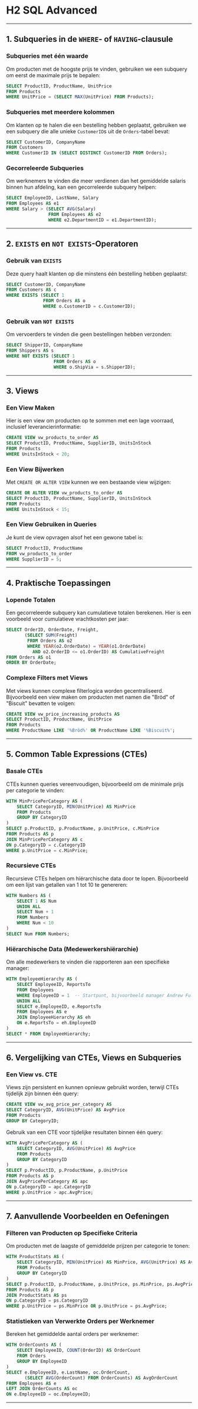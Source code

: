 # H2 SQL Advanced

---

## 1. **Subqueries in de `WHERE`- of `HAVING`-clausule**

### Subqueries met één waarde

Om producten met de hoogste prijs te vinden, gebruiken we een subquery om eerst de maximale prijs te bepalen:

```sql
SELECT ProductID, ProductName, UnitPrice
FROM Products
WHERE UnitPrice = (SELECT MAX(UnitPrice) FROM Products);
```

### Subqueries met meerdere kolommen

Om klanten op te halen die een bestelling hebben geplaatst, gebruiken we een subquery die alle unieke `CustomerID`s uit de `Orders`-tabel bevat:

```sql
SELECT CustomerID, CompanyName
FROM Customers
WHERE CustomerID IN (SELECT DISTINCT CustomerID FROM Orders);
```

### Gecorreleerde Subqueries

Om werknemers te vinden die meer verdienen dan het gemiddelde salaris binnen hun afdeling, kan een gecorreleerde subquery helpen:

```sql
SELECT EmployeeID, LastName, Salary
FROM Employees AS e1
WHERE Salary > (SELECT AVG(Salary)
                FROM Employees AS e2
                WHERE e2.DepartmentID = e1.DepartmentID);
```

---

## 2. **`EXISTS` en `NOT EXISTS`-Operatoren**

### Gebruik van `EXISTS`

Deze query haalt klanten op die minstens één bestelling hebben geplaatst:

```sql
SELECT CustomerID, CompanyName
FROM Customers AS c
WHERE EXISTS (SELECT 1
              FROM Orders AS o
              WHERE o.CustomerID = c.CustomerID);
```

### Gebruik van `NOT EXISTS`

Om vervoerders te vinden die geen bestellingen hebben verzonden:

```sql
SELECT ShipperID, CompanyName
FROM Shippers AS s
WHERE NOT EXISTS (SELECT 1
                  FROM Orders AS o
                  WHERE o.ShipVia = s.ShipperID);
```

---

## 3. **Views**

### Een View Maken

Hier is een view om producten op te sommen met een lage voorraad, inclusief leverancierinformatie:

```sql
CREATE VIEW vw_products_to_order AS
SELECT ProductID, ProductName, SupplierID, UnitsInStock
FROM Products
WHERE UnitsInStock < 20;
```

### Een View Bijwerken

Met `CREATE OR ALTER VIEW` kunnen we een bestaande view wijzigen:

```sql
CREATE OR ALTER VIEW vw_products_to_order AS
SELECT ProductID, ProductName, SupplierID, UnitsInStock
FROM Products
WHERE UnitsInStock < 15;
```

### Een View Gebruiken in Queries

Je kunt de view opvragen alsof het een gewone tabel is:

```sql
SELECT ProductID, ProductName
FROM vw_products_to_order
WHERE SupplierID = 5;
```

---

## 4. **Praktische Toepassingen**

### Lopende Totalen

Een gecorreleerde subquery kan cumulatieve totalen berekenen. Hier is een voorbeeld voor cumulatieve vrachtkosten per jaar:

```sql
SELECT OrderID, OrderDate, Freight,
       (SELECT SUM(Freight)
        FROM Orders AS o2
        WHERE YEAR(o2.OrderDate) = YEAR(o1.OrderDate)
          AND o2.OrderID <= o1.OrderID) AS CumulativeFreight
FROM Orders AS o1
ORDER BY OrderDate;
```

### Complexe Filters met Views

Met views kunnen complexe filterlogica worden gecentraliseerd. Bijvoorbeeld een view maken om producten met namen die "Bröd" of "Biscuit" bevatten te volgen:

```sql
CREATE VIEW vw_price_increasing_products AS
SELECT ProductID, ProductName, UnitPrice
FROM Products
WHERE ProductName LIKE '%Bröd%' OR ProductName LIKE '%Biscuit%';
```

---

## 5. **Common Table Expressions (CTEs)**

### Basale CTEs

CTEs kunnen queries vereenvoudigen, bijvoorbeeld om de minimale prijs per categorie te vinden:

```sql
WITH MinPricePerCategory AS (
    SELECT CategoryID, MIN(UnitPrice) AS MinPrice
    FROM Products
    GROUP BY CategoryID
)
SELECT p.ProductID, p.ProductName, p.UnitPrice, c.MinPrice
FROM Products AS p
JOIN MinPricePerCategory AS c
ON p.CategoryID = c.CategoryID
WHERE p.UnitPrice = c.MinPrice;
```

### Recursieve CTEs

Recursieve CTEs helpen om hiërarchische data door te lopen. Bijvoorbeeld om een lijst van getallen van 1 tot 10 te genereren:

```sql
WITH Numbers AS (
    SELECT 1 AS Num
    UNION ALL
    SELECT Num + 1
    FROM Numbers
    WHERE Num < 10
)
SELECT Num FROM Numbers;
```

### Hiërarchische Data (Medewerkershiërarchie)

Om alle medewerkers te vinden die rapporteren aan een specifieke manager:

```sql
WITH EmployeeHierarchy AS (
    SELECT EmployeeID, ReportsTo
    FROM Employees
    WHERE EmployeeID = 1  -- Startpunt, bijvoorbeeld manager Andrew Fuller
    UNION ALL
    SELECT e.EmployeeID, e.ReportsTo
    FROM Employees AS e
    JOIN EmployeeHierarchy AS eh
    ON e.ReportsTo = eh.EmployeeID
)
SELECT * FROM EmployeeHierarchy;
```

---

## 6. **Vergelijking van CTEs, Views en Subqueries**

### Een View vs. CTE

Views zijn persistent en kunnen opnieuw gebruikt worden, terwijl CTEs tijdelijk zijn binnen één query:

```sql
CREATE VIEW vw_avg_price_per_category AS
SELECT CategoryID, AVG(UnitPrice) AS AvgPrice
FROM Products
GROUP BY CategoryID;
```

Gebruik van een CTE voor tijdelijke resultaten binnen één query:

```sql
WITH AvgPricePerCategory AS (
    SELECT CategoryID, AVG(UnitPrice) AS AvgPrice
    FROM Products
    GROUP BY CategoryID
)
SELECT p.ProductID, p.ProductName, p.UnitPrice
FROM Products AS p
JOIN AvgPricePerCategory AS apc
ON p.CategoryID = apc.CategoryID
WHERE p.UnitPrice > apc.AvgPrice;
```

---

## 7. **Aanvullende Voorbeelden en Oefeningen**

### Filteren van Producten op Specifieke Criteria

Om producten met de laagste of gemiddelde prijzen per categorie te tonen:

```sql
WITH ProductStats AS (
    SELECT CategoryID, MIN(UnitPrice) AS MinPrice, AVG(UnitPrice) AS AvgPrice
    FROM Products
    GROUP BY CategoryID
)
SELECT p.ProductID, p.ProductName, p.UnitPrice, ps.MinPrice, ps.AvgPrice
FROM Products AS p
JOIN ProductStats AS ps
ON p.CategoryID = ps.CategoryID
WHERE p.UnitPrice = ps.MinPrice OR p.UnitPrice = ps.AvgPrice;
```

### Statistieken van Verwerkte Orders per Werknemer

Bereken het gemiddelde aantal orders per werknemer:

```sql
WITH OrderCounts AS (
    SELECT EmployeeID, COUNT(OrderID) AS OrderCount
    FROM Orders
    GROUP BY EmployeeID
)
SELECT e.EmployeeID, e.LastName, oc.OrderCount,
       (SELECT AVG(OrderCount) FROM OrderCounts) AS AvgOrderCount
FROM Employees AS e
LEFT JOIN OrderCounts AS oc
ON e.EmployeeID = oc.EmployeeID;
```

---
